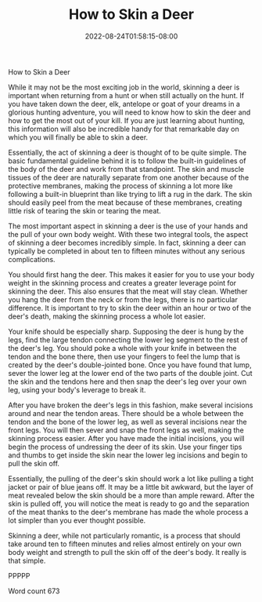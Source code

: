 ﻿---
title: "How to Skin a Deer"
date: 2022-08-24T01:58:15-08:00
description: "Hunting Tips for Web Success"
featured_image: "/images/Hunting.jpg"
tags: ["Hunting"]
---

How to Skin a Deer

While it may not be the most exciting job in the world, skinning a deer is important when returning from a hunt or when still actually on the hunt. If you have taken down the deer, elk, antelope or goat of your dreams in a glorious hunting adventure, you will need to know how to skin the deer and how to get the most out of your kill. If you are just learning about hunting, this information will also be incredible handy for that remarkable day on which you will finally be able to skin a deer.

Essentially, the act of skinning a deer is thought of to be quite simple. The basic fundamental guideline behind it is to follow the built-in guidelines of the body of the deer and work from that standpoint. The skin and muscle tissues of the deer are naturally separate from one another because of the protective membranes, making the process of skinning a lot more like following a built-in blueprint than like trying to lift a rug in the dark. The skin should easily peel from the meat because of these membranes, creating little risk of tearing the skin or tearing the meat.

The most important aspect in skinning a deer is the use of your hands and the pull of your own body weight. With these two integral tools, the aspect of skinning a deer becomes incredibly simple. In fact, skinning a deer can typically be completed in about ten to fifteen minutes without any serious complications. 

You should first hang the deer. This makes it easier for you to use your body weight in the skinning process and creates a greater leverage point for skinning the deer. This also ensures that the meat will stay clean. Whether you hang the deer from the neck or from the legs, there is no particular difference. It is important to try to skin the deer within an hour or two of the deer's death, making the skinning process a whole lot easier. 

Your knife should be especially sharp. Supposing the deer is hung by the legs, find the large tendon connecting the lower leg segment to the rest of the deer's leg. You should poke a whole with your knife in between the tendon and the bone there, then use your fingers to feel the lump that is created by the deer's double-jointed bone. Once you have found that lump, sever the lower leg at the lower end of the two parts of the double joint. Cut the skin and the tendons here and then snap the deer's leg over your own leg, using your body's leverage to break it.

After you have broken the deer's legs in this fashion, make several incisions around and near the tendon areas. There should be a whole between the tendon and the bone of the lower leg, as well as several incisions near the front legs. You will then sever and snap the front legs as well, making the skinning process easier. After you have made the initial incisions, you will begin the process of undressing the deer of its skin. Use your finger tips and thumbs to get inside the skin near the lower leg incisions and begin to pull the skin off.

Essentially, the pulling of the deer's skin should work a lot like pulling a tight jacket or pair of blue jeans off. It may be a little bit awkward, but the layer of meat revealed below the skin should be a more than ample reward. After the skin is pulled off, you will notice the meat is ready to go and the separation of the meat thanks to the deer's membrane has made the whole process a lot simpler than you ever thought possible.

Skinning a deer, while not particularly romantic, is a process that should take around ten to fifteen minutes and relies almost entirely on your own body weight and strength to pull the skin off of the deer's body. It really is that simple. 

PPPPP

Word count 673

